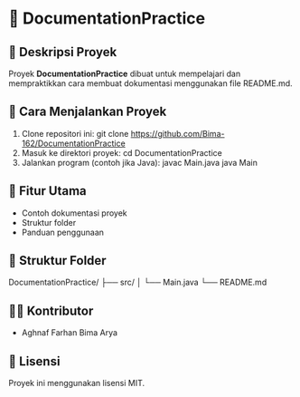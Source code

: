 # 📘 DocumentationPractice

## 🧩 Deskripsi Proyek
Proyek **DocumentationPractice** dibuat untuk mempelajari dan mempraktikkan cara membuat dokumentasi menggunakan file README.md.

## 🚀 Cara Menjalankan Proyek
1. Clone repositori ini:
   git clone https://github.com/Bima-162/DocumentationPractice
2. Masuk ke direktori proyek:
   cd DocumentationPractice
3. Jalankan program (contoh jika Java):
   javac Main.java
   java Main

## 🧠 Fitur Utama
- Contoh dokumentasi proyek
- Struktur folder
- Panduan penggunaan

## 📂 Struktur Folder
DocumentationPractice/
├── src/
│   └── Main.java
└── README.md

## 👨‍💻 Kontributor
- Aghnaf Farhan Bima Arya

## 📄 Lisensi
Proyek ini menggunakan lisensi MIT.